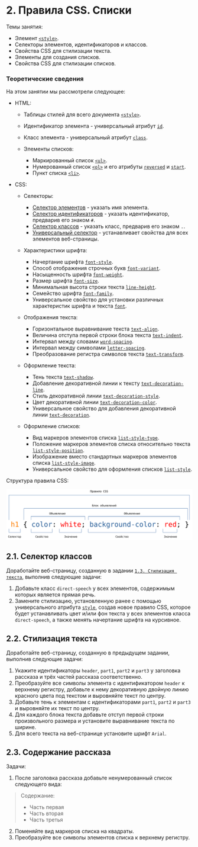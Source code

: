 # 2. Правила CSS. Списки

Темы занятия:

- Элемент [`<style>`](https://webref.ru/html/style).
- Селекторы элементов, идентификаторов и классов.
- Свойства CSS для стилизации текста.
- Элементы для создания списков.
- Свойства CSS для стилизации списков.

### Теоретические сведения

На этом занятии мы рассмотрели следующее:

- HTML:

  - Таблицы стилей для всего документа [`<style>`](https://webref.ru/html/style).
  - Идентификатор элемента - универсальный атрибут [`id`](https://webref.ru/html/attr/id).
  - Класс элемента - универсальный атрибут [`class`](https://webref.ru/html/attr/class).

  - Элементы списков:

    - Маркированный список [`<ul>`](https://webref.ru/html/ul).
    - Нумерованный список [`<ol>`](https://webref.ru/html/ol) и его атрибуты [`reversed`](https://webref.ru/html/ol/reversed) и [`start`](https://webref.ru/html/ol/start).
    - Пункт списка [`<li>`](https://webref.ru/html/li).

- CSS:

  - Селекторы:

    - [Селектор элементов](https://webref.ru/css/selector/tag) - указать имя элемента.
    - [Селектор идентификаторов](https://webref.ru/css/selector/id) - указать идентификатор, предварив его знаком `#`.
    - [Селектор классов](https://webref.ru/css/selector/class) - указать класс, предварив его знаком `.`.
    - [Универсальный селектор](https://webref.ru/css/selector/universal) - устанавливает свойства для всех элементов веб-страницы.

  - Характеристики шрифта:

    - Начертание шрифта [`font-style`](https://webref.ru/css/font-style).
    - Способ отображения строчных букв [`font-variant`](https://webref.ru/css/font-variant).
    - Насыщенность шрифта [`font-weight`](https://webref.ru/css/font-weight).
    - Размер шрифта [`font-size`](https://webref.ru/css/font-size).
    - Минимальная высота строки текста [`line-height`](https://webref.ru/css/line-height).
    - Семейство шрифта [`font-family`](https://webref.ru/css/font-family).
    - Универсальное свойство для установки различных характеристик шрифта и текста [`font`](https://webref.ru/css/font).

  - Отображения текста:

    - Горизонтальное выравнивание текста [`text-align`](https://webref.ru/css/text-align).
    - Величина отступа первой строки блока текста [`text-indent`](https://webref.ru/css/text-indent).
    - Интервал между словами [`word-spacing`](https://webref.ru/css/word-spacing).
    - Интервал между символами [`letter-spacing`](https://webref.ru/css/letter-spacing).
    - Преобразование регистра символов текста [`text-transform`](https://webref.ru/css/text-transform).

  - Оформление текста:

    - Тень текста [`text-shadow`](https://webref.ru/css/text-shadow).
    - Добавление декоративной линии к тексту [`text-decoration-line`](https://webref.ru/css/text-decoration-line).
    - Стиль декоративной линии [`text-decoration-style`](https://webref.ru/css/text-decoration-style).
    - Цвет декоративной линии [`text-decoration-color`](https://webref.ru/css/text-decoration-color).
    - Универсальное свойство для добавления декоративной линии [`text-decoration`](https://webref.ru/css/text-decoration).

  - Оформление списков:

    - Вид маркеров элементов списка [`list-style-type`](https://webref.ru/css/list-style-type).
    - Положение маркеров элементов списка относительно текста [`list-style-position`](https://webref.ru/css/list-style-position).
    - Изображение вместо стандартных маркеров элементов списка [`list-style-image`](https://webref.ru/css/list-style-image).
    - Универсальное свойство для оформления списков [`list-style`](https://webref.ru/css/list-style).

Cтруктура правила CSS:

![Cтруктура правила CSS](./css_ruleset.svg)

## 2.1. Селектор классов

Доработайте веб-страницу, созданную в задании [`1.3. Стилизация текста`](../../practice/01/#_1-3-стиnизация-текста), выполнив следующие задачи:

1. Добавьте класс `direct-speech` у всех элементов, содержимым которых является прямая речь.
2. Замените стилизацию, установленную ранее с помощью универсального атрибута [`style`](https://webref.ru/html/attr/style), создав новое правило CSS, которое будет устанавливать цвет и/или фон текста у всех элементов класса `direct-speech`, а также менять начертание шрифта на курсивное.

## 2.2. Стилизация текста

Доработайте веб-страницу, созданную в предыдущем задании, выполнив следующие задачи:

1. Укажите идентификаторы `header`, `part1`, `part2` и `part3` у заголовка рассказа и трёх частей рассказа соответственно.
2. Преобразуйте все символы элемента с идентификатором `header` к верхнему регистру, добавьте к нему декоративную двойную линию красного цвета под текстом и выровняйте текст по центру.
3. Добавьте тень к элементам с идентификаторами `part1`, `part2` и `part3` и выровняйте их текст по центру.
4. Для каждого блока текста добавьте отступ первой строки произвольного размера и установите выравнивание текста по ширине.
5. Для всего текста на веб-странице установите шрифт `Arial`.

## 2.3. Содержание рассказа

Задачи:

1. После заголовка рассказа добавьте ненумерованный список следующего вида:

> Содержание:
>
> - Часть первая
> - Часть вторая
> - Часть третья

2. Поменяйте вид маркеров списка на квадраты.
3. Преобразуйте все символы элементов списка к верхнему регистру.